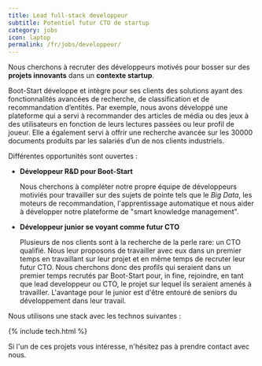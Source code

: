 ```yaml
---
title: Lead full-stack developpeur
subtitle: Potentiel futur CTO de startup
category: jobs
icon: laptop
permalink: /fr/jobs/developpeur/
---
```

Nous cherchons à recruter des développeurs motivés pour bosser sur des **projets innovants** dans un **contexte startup**. 

Boot-Start développe et intègre pour ses clients des solutions ayant des fonctionnalités avancées de recherche, de classification et de recommandation d’entités. Par exemple, nous avons développé une plateforme qui a servi à recommander des articles de média ou des jeux à des utilisateurs en fonction de leurs lectures passées ou leur profil de joueur. Elle a également servi à offrir une recherche avancée sur les 30000 documents produits par les salariés d’un de nos clients industriels.

Différentes opportunités sont ouvertes :

- **Développeur R&D pour Boot-Start**

  Nous cherchons à compléter notre propre équipe de développeurs motiviés pour travailler sur des sujets de pointe tels que le *Big Data*, les moteurs de recommandation, l'apprentissage automatique et nous aider à développer notre plateforme de "smart knowledge management".

- **Développeur junior se voyant comme futur CTO**

  Plusieurs de nos clients sont à la recherche de la perle rare: un CTO qualifié. Nous leur proposons de travailler avec eux dans un premier temps en travaillant sur leur projet et en même temps de recruter leur futur CTO. Nous cherchons donc des profils qui seraient dans un premier temps recrutés par Boot-Start pour, in fine, rejoindre, en tant que lead developpeur ou CTO, le projet sur lequel ils seraient amenés à travailler. L'avantage pour le junior est d'être entouré de seniors du développement dans leur travail.

Nous utilisons une stack avec les technos suivantes :

{% include tech.html %}

Si l'un de ces projets vous intéresse, n'hésitez pas à prendre contact avec nous.
